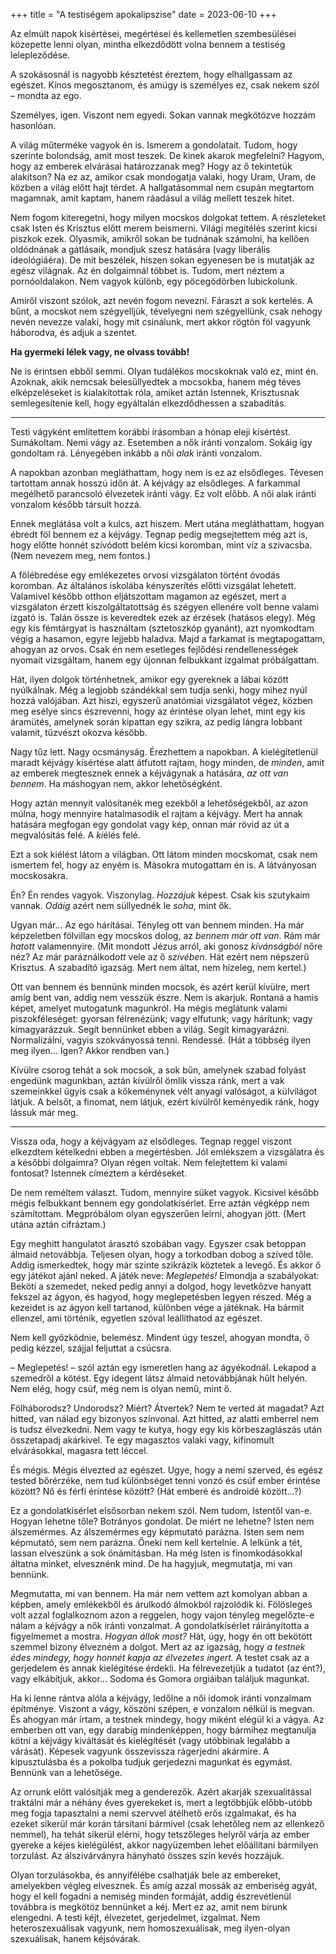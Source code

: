 +++
title = "A testiségem apokalipszise"
date = 2023-06-10
+++

Az elmúlt napok
kísértései,
megértései
és kellemetlen szembesülései
közepette lenni olyan,
mintha elkezdődött
volna bennem a testiség lelepleződése.

A szokásosnál is nagyobb
késztetést éreztem,
hogy elhallgassam az egészet.
Kínos megosztanom,
és amúgy is személyes ez,
csak nekem szól – mondta az ego.

Személyes, igen.
Viszont nem egyedi.
Sokan vannak megkötözve hozzám hasonlóan.

A világ műterméke vagyok én is.
Ismerem a gondolatait.
Tudom, hogy szerinte bolondság, amit most teszek.
De kinek akarok megfelelni?
Hagyom, hogy az emberek elvárásai határozzanak meg?
Hogy az ő tekintetük alakítson?
Na ez az,
amikor csak mondogatja valaki, hogy Uram, Uram,
de közben a világ előtt hajt térdet.
A hallgatásommal nem csupán megtartom magamnak, amit kaptam,
hanem ráadásul a világ mellett teszek hitet.

Nem fogom kiteregetni,
hogy milyen mocskos dolgokat tettem.
A részleteket csak Isten és Krisztus előtt merem beismerni.
Világi megítélés szerint kicsi piszkok ezek.
Olyasmik, amikről sokan be tudnának számolni,
ha kellően oldódnának a gátlásaik,
mondjuk szesz hatására (vagy liberális ideológiáéra).
De mit beszélek,
hiszen sokan egyenesen be is mutatják az egész világnak.
Az én dolgaimnál többet is.
Tudom, mert néztem a pornóoldalakon.
Nem vagyok különb, egy pöcegödörben lubickolunk.

Amiről viszont szólok,
azt nevén fogom nevezni.
Fáraszt a sok kertelés.
A bűnt, a mocskot nem szégyelljük,
tévelyegni nem szégyellünk,
csak nehogy nevén nevezze valaki, hogy mit csinálunk,
mert akkor rögtön föl vagyunk háborodva,
és adjuk a szentet.

**Ha gyermeki lélek vagy, ne olvass tovább!**

Ne is érintsen ebből semmi.
Olyan tudálékos mocskoknak való ez, mint én.
Azoknak, akik nemcsak belesüllyedtek a mocsokba,
hanem még téves elképzeléseket is kialakítottak róla,
amiket aztán Istennek, Krisztusnak
semlegesítenie kell,
hogy egyáltalán elkezdődhessen a szabadítás.

* * *

Testi vágyként említettem korábbi írásomban
a hónap eleji kísértést.
Sumákoltam.
Nemi vágy az.
Esetemben
a nők iránti vonzalom.
Sokáig így gondoltam rá.
Lényegében inkább a női *alak*
iránti vonzalom.

A napokban azonban megláthattam,
hogy nem is ez az elsődleges.
Tévesen tartottam annak hosszú időn át.
A kéjvágy az elsődleges.
A farkammal megélhető parancsoló élvezetek iránti vágy.
Ez volt előbb.
A női alak iránti vonzalom
később társult hozzá.

Ennek meglátása volt a kulcs, azt hiszem.
Mert utána megláthattam, hogyan ébredt föl bennem ez a kéjvágy.
Tegnap pedig megsejtettem még azt is,
hogy előtte honnét szívódott belém kicsi koromban, mint víz a szivacsba.
(Nem nevezem meg, nem fontos.)

A fölébredése egy emlékezetes orvosi vizsgálaton történt
óvodás koromban.
Az általános iskolába kényszerítés előtti vizsgálat lehetett.
Valamivel később otthon eljátszottam magamon az egészet,
mert a vizsgálaton érzett
kiszolgáltatottság és szégyen ellenére
volt benne valami izgató is.
Talán össze is keveredtek ezek az érzések
(hatásos elegy).
Még egy kis fémtárgyat is használtam (sztetoszkóp gyanánt),
azt nyomkodtam végig a hasamon, egyre lejjebb haladva.
Majd a farkamat is megtapogattam, ahogyan az orvos.
Csak én nem esetleges fejlődési rendellenességek nyomait vizsgáltam,
hanem egy újonnan felbukkant izgalmat próbálgattam.

Hát, ilyen dolgok történhetnek,
amikor egy gyereknek
a lábai között nyúlkálnak.
Még a legjobb szándékkal sem tudja senki,
hogy mihez nyúl hozzá valójában.
Azt hiszi, egyszerű anatómiai vizsgálatot végez,
közben meg esélye sincs észrevenni,
hogy az érintése olyan lehet, mint egy kis áramütés,
amelynek során kipattan egy szikra,
az pedig lángra lobbant valamit,
tűzvészt okozva később.

Nagy tűz lett.
Nagy ocsmányság.
Érezhettem a napokban.
A kielégítetlenül maradt kéjvágy kísértése alatt
átfutott rajtam,
hogy minden, de *minden*,
amit az emberek megtesznek
ennek a kéjvágynak a hatására,
*az ott van bennem*.
Ha máshogyan nem,
akkor lehetőségként.

Hogy aztán mennyit valósítanék meg ezekből a lehetőségekből,
az azon múlna,
hogy mennyire hatalmasodik el rajtam a kéjvágy.
Mert ha annak hatására megfogan egy gondolat vagy kép,
onnan már rövid az út a megvalósítás felé.
A *ki*élés felé.

Ezt a sok kiélést látom a világban.
Ott látom minden mocskomat,
csak nem ismertem fel, hogy az enyém is.
Másokra mutogattam én is.
A látványosan mocskosakra.

Én?
Én rendes vagyok.
Viszonylag.
*Hozzájuk* képest.
Csak kis szutykaim vannak.
*Odáig* azért nem süllyednék le *soha*, mint ők.

Ugyan már…
Az ego hárításai.
Tényleg ott van bennem minden.
Ha már képzeletben fölvillan egy mocskos dolog,
az *bennem már ott van*.
Rám már *hatott* valamennyire.
(Mit mondott Jézus arról,
aki gonosz *kívánságból* nőre néz?
Az már paráználkod*ott* vele az ő *szívében*.
Hát ezért nem népszerű Krisztus.
A szabadító igazság.
Mert nem áltat, nem hízeleg, nem kertel.)

Ott van bennem és bennünk minden mocsok,
és azért kerül kívülre,
mert amíg bent van,
addig nem vesszük észre.
Nem is akarjuk.
Rontaná a hamis képet,
amelyet mutogatunk magunkról.
Ha mégis meglátunk valami piszokféleséget:
gyorsan félrenézünk;
vagy elfutunk;
vagy hárítunk;
vagy kimagyarázzuk.
Segít bennünket ebben a világ.
Segít kimagyarázni.
Normalizálni, vagyis szokványossá tenni. Rendessé.
(Hát a többség ilyen meg ilyen…
Igen? Akkor rendben van.)

Kívülre csorog tehát a sok mocsok, a sok bűn,
amelynek szabad folyást engedünk magunkban,
aztán kívülről ömlik vissza ránk,
mert a vak szemeinkkel
úgyis csak a kőkeménynek vélt anyagi valóságot,
a külvilágot látjuk.
A belsőt, a finomat, nem látjuk,
ezért kívülről keményedik ránk,
hogy lássuk már meg.

* * *

Vissza oda, hogy a kéjvágyam az elsődleges.
Tegnap reggel viszont elkezdtem kételkedni
ebben a megértésben.
Jól emlékszem a vizsgálatra és a későbbi dolgaimra?
Olyan régen voltak.
Nem felejtettem ki valami fontosat?
Istennek címeztem a kérdéseket.

De nem reméltem választ.
Tudom, mennyire süket vagyok.
Kicsivel később mégis felbukkant bennem egy gondolatkísérlet.
Erre aztán végképp nem számítottam.
Megpróbálom olyan egyszerűen leírni, ahogyan jött.
(Mert utána aztán cifráztam.)

Egy meghitt hangulatot árasztó szobában vagy.
Egyszer csak betoppan álmaid netovábbja.
Teljesen olyan, hogy a torkodban dobog a szíved tőle.
Addig ismerkedtek, hogy már szinte szikrázik köztetek a levegő.
És akkor ő egy játékot ajánl neked.
A játék neve: <i>Meglepetés!</i>
Elmondja a szabályokat:
Beköti a szemedet,
neked pedig annyi a dolgod,
hogy levetkőzve hanyatt fekszel az ágyon,
és hagyod, hogy meglepetésben legyen részed.
Még a kezeidet is az ágyon kell tartanod,
különben vége a játéknak.
Ha bármit ellenzel, ami történik,
egyetlen szóval leállíthatod az egészet.

Nem kell győzködnie, belemész.
Mindent úgy teszel,
ahogyan mondta,
ő pedig kézzel, szájjal feljuttat a csúcsra.

– Meglepetés! – szól aztán egy ismeretlen hang az ágyékodnál.
Lekapod a szemedről a kötést.
Egy idegent látsz álmaid netovábbjának hűlt helyén.
Nem elég, hogy csúf,
még nem is olyan nemű, mint ő.

Fölháborodsz?
Undorodsz?
Miért?
Átvertek?
Nem te verted át magadat?
Azt hitted, van nálad egy bizonyos színvonal.
Azt hitted, az alatti emberrel nem is tudsz élvezkedni.
Nem vagy te kutya,
hogy egy kis körbeszaglászás után
összetapadj akárkivel.
Te egy magasztos valaki vagy,
kifinomult elvárásokkal,
magasra tett léccel.

És mégis.
Mégis élvezted az egészet.
Ugye, hogy a nemi szerved,
és egész tested bőrérzéke,
nem tud különbséget tenni
vonzó és csúf ember érintése között?
Nő és férfi érintése között?
(Hát emberé és androidé között…?)

Ez a gondolatkísérlet elsősorban nekem szól.
Nem tudom, Istentől van-e.
Hogyan lehetne tőle?
Botrányos gondolat.
De miért ne lehetne?
Isten nem álszemérmes.
Az álszemérmes egy képmutató parázna.
Isten sem nem képmutató, sem nem parázna.
Őneki nem kell kertelnie.
A lelkünk a tét, lassan elveszünk a sok önámításban.
Ha még Isten is finomkodásokkal áltatna minket, elvesznénk mind.
De ha hagyjuk, megmutatja, mi van bennünk.

Megmutatta, mi van bennem.
Ha már nem vettem azt komolyan abban a képben,
amely emlékekből és árulkodó álmokból
rajzolódik ki.
Fölösleges volt azzal foglalkoznom azon a reggelen,
hogy vajon tényleg megelőzte-e nálam a kéjvágy a nők iránti vonzalmat.
A gondolatkísérlet ráirányította a figyelmemet a mostra.
*Hogyan állok most?*
Hát, úgy, hogy én ott bekötött szemmel bizony élvezném a dolgot.
Mert az az igazság, hogy
*a testnek
édes mindegy,
hogy honnét kapja az élvezetes ingert.*
A testet csak az a gerjedelem
és annak kielégítése érdekli.
Ha félrevezetjük a tudatot (az ént?),
vagy elkábítjuk,
akkor…
Sodoma és Gomora orgiáiban találjuk magunkat.

Ha ki lenne rántva alóla a kéjvágy,
ledőlne a női idomok iránti vonzalmam építménye.
Viszont a vágy, köszöni szépen, e vonzalom nélkül is megvan.
És ahogyan már írtam,
a testnek mindegy, hogy miként elégül ki a vágya.
Az emberben ott van, egy darabig mindenképpen,
hogy bármihez megtanulja kötni a kéjvágy
kiváltását és kielégítését
(vagy utóbbinak legalább a várását).
Képesek vagyunk összevissza rágerjedni akármire.
A kipusztulásba és a pokolba tudjuk gerjedezni magunkat és egymást.
Bennünk van a lehetősége.

Az orrunk előtt valósítják meg a genderezők.
Azért akarják szexualitással
traktálni már a néhány éves gyerekeket is,
mert a legtöbbjük előbb-utóbb meg fogja tapasztalni
a nemi szervvel átélhető erős izgalmakat,
és ha ezeket sikerül már korán társítani bármivel
(csak lehetőleg nem az ellenkező nemmel),
ha tehát sikerül elérni,
hogy tetszőleges helyről várja az ember gyereke a kéjes kielégülést,
akkor nagyüzemben lehet előállítani bármilyen torzulást.
Az álszivárványra hányható összes szín kevés hozzájuk.

Olyan torzulásokba, és annyifélébe csalhatják bele az embereket,
amelyekben végleg elvesznek.
És amíg azzal mossák az emberiség agyát,
hogy el kell fogadni a nemiség minden formáját,
addig észrevétlenül továbbra is megkötöz bennünket a kéj.
Mert ez az, amit nem bírunk elengedni.
A testi kéjt, élvezetet, gerjedelmet, izgalmat.
Nem heteroszexuálisak vagyunk,
nem homoszexuálisak,
meg ilyen-olyan szexuálisak,
hanem kéjsóvárak.
